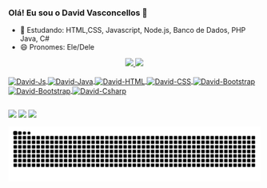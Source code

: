 ### Olá! Eu sou o David Vasconcellos 👋


<!-- - 💼 Hoje trabalho com front-end -->
- 🌱 Estudando: HTML,CSS, Javascript, Node.js, Banco de Dados, PHP Java, C#
- 😄 Pronomes: Ele/Dele

<div align="center">
  <a href="https://github.com/davidvasconcellos">
  <img height="180em" src="https://github-readme-stats.vercel.app/api?username=davidvasconcellos&show_icons=true&theme=merko&include_all_commits=true&count_private=true"/>
  <img height="180em" src="https://github-readme-stats.vercel.app/api/top-langs/?username=davidvasconcellos&layout=compact&langs_count=10&theme=merko"/>
</div>
  
<div style="display: inline_block"><br>
  <img align="center" alt="David-Js" height="30" width="40" src="https://cdn.jsdelivr.net/gh/devicons/devicon/icons/javascript/javascript-original.svg">
  <img align="center" alt="David-Java" height="30" width="40" src="https://cdn.jsdelivr.net/gh/devicons/devicon/icons/java/java-original.svg">
  <img align="center" alt="David-HTML" height="30" width="40" src="https://cdn.jsdelivr.net/gh/devicons/devicon/icons/html5/html5-original.svg">
  <img align="center" alt="David-CSS" height="30" width="40" src="https://cdn.jsdelivr.net/gh/devicons/devicon/icons/css3/css3-original.svg">
  <img align="center" alt="David-Bootstrap" height="30" width="40" src="https://cdn.jsdelivr.net/gh/devicons/devicon/icons/typescript/typescript-original.svg">
  <img align="center" alt="David-Bootstrap" height="30" width="40" src="https://cdn.jsdelivr.net/gh/devicons/devicon/icons/bootstrap/bootstrap-original.svg">
  <img align="center" alt="David-Csharp" height="30" width="40" src="https://cdn.jsdelivr.net/gh/devicons/devicon/icons/csharp/csharp-original.svg">
</div>
  
  ##
 
<div> 
  <a href="https://www.instagram.com/d.vasconcelloss/" target="_blank"><img src="https://img.shields.io/badge/-Instagram-%23E4405F?style=for-the-badge&logo=instagram&logoColor=white" target="_blank"></a>
  <a href = "mailto:vasconcellos2100@gmail.com"><img src="https://img.shields.io/badge/-Gmail-%23333?style=for-the-badge&logo=gmail&logoColor=white" target="_blank"></a>
  <a href="https://www.linkedin.com/in/david-vasconcellos/" target="_blank"><img src="https://img.shields.io/badge/-LinkedIn-%230077B5?style=for-the-badge&logo=linkedin&logoColor=white" target="_blank"></a> 

  ![Snake animation](https://github.com/davidvasconcellos/davidvasconcellos/blob/output/github-contribution-grid-snake.svg)

</div>
